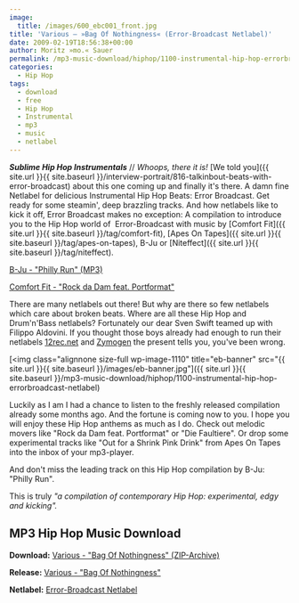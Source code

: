 ```yaml
---
image:
  title: /images/600_ebc001_front.jpg
title: 'Various – »Bag Of Nothingness« (Error-Broadcast Netlabel)'
date: 2009-02-19T18:56:38+00:00
author: Moritz »mo.« Sauer
permalink: /mp3-music-download/hiphop/1100-instrumental-hip-hop-errorbroadcast-netlabel
categories:
  - Hip Hop
tags:
  - download
  - free
  - Hip Hop
  - Instrumental
  - mp3
  - music
  - netlabel
---
```

***Sublime Hip Hop Instrumentals*** // _Whoops, there it is!_ [We told you]({{ site.url }}{{ site.baseurl }}/interview-portrait/816-talkinbout-beats-with-error-broadcast) about this one coming up and finally it's there. A damn fine Netlabel for delicious Instrumental Hip Hop Beats: Error Broadcast. Get ready for some steamin', deep brazzling tracks. And how netlabels like to kick it off, Error Broadcast makes no exception: A compilation to introduce you to the Hip Hop world of  Error-Broadcast with music by [Comfort Fit]({{ site.url }}{{ site.baseurl }}/tag/comfort-fit), [Apes On Tapes]({{ site.url }}{{ site.baseurl }}/tag/apes-on-tapes), B-Ju or [Niteffect]({{ site.url }}{{ site.baseurl }}/tag/niteffect).

[B-Ju - "Philly Run" (MP3)](http://error-broadcast.com/releases/ebc001/ebc001_08_b_ju.mp3)
  
[Comfort Fit - "Rock da Dam feat. Portformat"](http://error-broadcast.com/releases/ebc001/ebc001_02_comfort_fit_portformat.mp3)

<!--more-->

There are many netlabels out there! But why are there so few netlabels which care about broken beats. Where are all these Hip Hop and Drum'n'Bass netlabels? Fortunately our dear Sven Swift teamed up with Filippo Aldovini. If you thought those boys already had enough to run their netlabels <a href="http://12rec.net" target="_blank">12rec.net</a> and <a href="http://www.zymogen.net/" target="_blank">Zymogen</a> the present tells you, you've been wrong.

[<img class="alignnone size-full wp-image-1110" title="eb-banner" src="{{ site.url }}{{ site.baseurl }}/images/eb-banner.jpg"]({{ site.url }}{{ site.baseurl }}/mp3-music-download/hiphop/1100-instrumental-hip-hop-errorbroadcast-netlabel)

Luckily as I am I had a chance to listen to the freshly released compilation already some months ago. And the fortune is coming now to you. I hope you will enjoy these Hip Hop anthems as much as I do. Check out melodic movers like "Rock da Dam feat. Portformat" or "Die Faultiere". Or drop some experimental tracks like "Out for a Shrink Pink Drink" from Apes On Tapes into the inbox of your mp3-player.

And don't miss the leading track on this Hip Hop compilation by B-Ju: "Philly Run".

This is truly _"a compilation of contemporary Hip Hop: experimental, edgy and kicking"._

## MP3 Hip Hop Music Download

**Download:** <a href="http://grandmasterrobo.sonicsquirrel.net/Error_Broadcast/EBC001/ebc001_mp3.zip" target="_blank">Various - "Bag Of Nothingness" (ZIP-Archive)</a>
  
**Release:** <a href="http://error-broadcast.com/index.php/releases/show/release/ebc001/download/normal" target="_blank">Various - "Bag Of Nothingness"</a>
  
**Netlabel:** [Error-Broadcast Netlabel](http://error-broadcast.com)